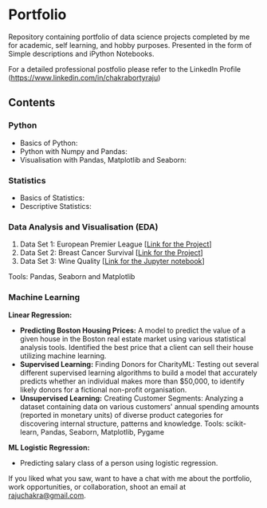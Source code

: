 # Portfolio


Repository containing portfolio of data science projects completed by me for academic, self learning, and hobby purposes. Presented in the form of Simple descriptions and iPython Notebooks.

For a detailed professional postfolio please refer to the LinkedIn Profile (https://www.linkedin.com/in/chakrabortyraju)

## Contents
### Python

- Basics of Python: 
- Python with Numpy and Pandas:
- Visualisation with Pandas, Matplotlib and Seaborn:

### Statistics

- Basics of Statistics:
- Descriptive Statistics:

### Data Analysis and Visualisation (EDA)
1. Data Set 1: European Premier League [[Link for the Project](https://github.com/chakrabortyraju/MyRepo/blob/master/Project%20-%20EDA_European_Premier_League.md)]
2. Data Set 2: Breast Cancer Survival [[Link for the Project](https://github.com/chakrabortyraju/MyRepo/blob/master/Project%20-%20EDA_Breast_Cancer_Survival.md)]
3. Data Set 3: Wine Quality [[Link for the Jupyter notebook](https://github.com/chakrabortyraju/MyRepo/blob/master/Jupyter_Notebooks/EDA%20-%20Wine_Quality.ipynb)]

Tools: Pandas, Seaborn and Matplotlib

### Machine Learning

**Linear Regression:**
- **Predicting Boston Housing Prices:** A model to predict the value of a given house in the Boston real estate market using various statistical analysis tools. Identified the best price that a client can sell their house utilizing machine learning.
- **Supervised Learning:** Finding Donors for CharityML: Testing out several different supervised learning algorithms to build a model that accurately predicts whether an individual makes more than $50,000, to identify likely donors for a fictional non-profit organisation.
- **Unsupervised Learning:** Creating Customer Segments: Analyzing a dataset containing data on various customers' annual spending amounts (reported in monetary units) of diverse product categories for discovering internal structure, patterns and knowledge.
Tools: scikit-learn, Pandas, Seaborn, Matplotlib, Pygame

**ML Logistic Regression:**

- Predicting salary class of a person using logistic regression.

If you liked what you saw, want to have a chat with me about the portfolio, work opportunities, or collaboration, shoot an email at rajuchakra@gmail.com.

